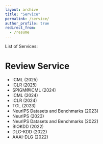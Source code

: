 ```yaml
---
layout: archive
title: "Service"
permalink: /service/
author_profile: true
redirect_from:
  - /resume
---
```


List of Services:

Review Service
======
* ICML (2025)
* ICLR (2025)
* SPIGM@ICML (2024)
* ICML (2024)
* ICLR (2024)
* TGL (2023)
* NeurIPS Datasets and Benchmarks  (2023)
* NeurIPS (2023)
* NeurIPS Datasets and Benchmarks  (2022)
* BIOKDD   (2022)
* DLG-KDD  (2022)
* AAAI-DLG (2022)


